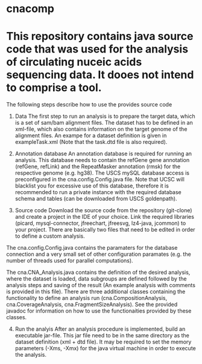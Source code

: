 # cnacomp
# This repository contains java source code that was used for the analysis of circulating nuceic acids sequencing data. It dooes not intend to comprise a tool.

The following steps describe how to use the provides source code

1. Data
The first step to run an analysis is to prepare the target data, which is a set of sam/bam alignment files. The dataset has to be defined in an xml-file, which also contains information on the target genome of the alignment files.
An exampe for a dataset definition is given in exampleTask.xml (Note that the task.dtd file is also required).

2. Annotation database
An annotation database is required for running an analysis. This database needs to contain the refGene gene annotation (refGene, refLink) and the RepeatMasker annotation (rmsk) for the respective genome (e.g. hg38). The USCS mySQL database access is preconfigured in the cna.config.Config.java file. Note that UCSC will blacklist you for excessive use of this database, therefore it is recommended to run a private instance with the required database schema and tables (can be downloaded from USCS goldenpath).

3. Source code
Download the source code from the repository (git-clone) and create a project in the IDE of your choice.
Link the required libraries (picard, mysql-connector, jfreechart, jfreesvg, lz4-java, jcommon) to your project.
There are basically two files that need to be edited in order to define a custom analysis.

The cna.config.Config.java contains the paramaters for the database connection and a very small set of other configuration paramates (e.g. the number of threads used for parallel computations).

The cna.CNA_Analysis.java contains the definition of the desired analysis, where the dataset is loaded, data subgroups are defined followed by the analysis steps and saving of the result (An example analysis with comments is provided in this file). There are three additional classes containing the functionality to define an analysis run (cna.CompositionAnalysis, cna.CoverageAnalysis, cna.FragmentSizeAnalysis). See the provided javadoc for information on how to use the functionaities provided by these classes.

4. Run the analyis
After an analysis procedure is implemented, build an executable jar-file. This jar file need to be in the same directory as the dataset definition (xml + dtd file). It may be required to set the memory parameters (-Xms, -Xmx) for the java virtual machine in order to execute the analysis. 
